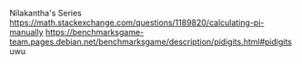 Nilakantha's Series
https://math.stackexchange.com/questions/1189820/calculating-pi-manually
https://benchmarksgame-team.pages.debian.net/benchmarksgame/description/pidigits.html#pidigits
uwu